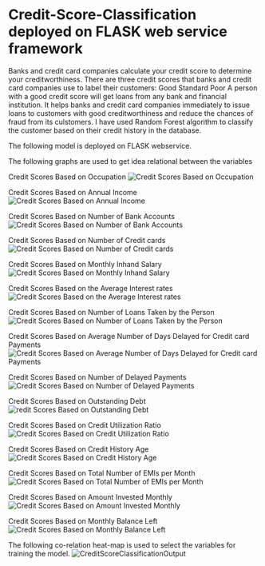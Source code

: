 # Credit-Score-Classification deployed on FLASK web service framework
Banks and credit card companies calculate your credit score to determine your creditworthiness.
There are three credit scores that banks and credit card companies use to label their customers:  Good Standard Poor A person with a good credit score will get loans from any bank and financial institution.
It helps banks and credit card companies immediately to issue loans to customers with good creditworthiness and reduce the chances of fraud from its culstomers.
I have used Random Forest algorithm to classify the customer based on their credit history in the database. 

The following model is deployed on FLASK webservice.

The following graphs are used to get idea relational between the variables

Credit Scores Based on Occupation
![Credit Scores Based on Occupation](https://user-images.githubusercontent.com/56105570/215379989-38d2bdd3-8ad8-433a-bdda-2d1a71c8ae97.png)


Credit Scores Based on Annual Income
![Credit Scores Based on Annual Income](https://user-images.githubusercontent.com/56105570/215380107-791b9f8e-cf9a-4bd6-9f33-6715f8578ce9.png)


Credit Scores Based on Number of Bank Accounts
![Credit Scores Based on Number of Bank Accounts](https://user-images.githubusercontent.com/56105570/215380130-0d9459e4-6426-4d72-9c1f-22fa8dc238ca.png)


Credit Scores Based on Number of Credit cards
![Credit Scores Based on Number of Credit cards](https://user-images.githubusercontent.com/56105570/215380148-a359fec1-e51c-4e5a-9a37-88651b438c18.png)


Credit Scores Based on Monthly Inhand Salary
![Credit Scores Based on Monthly Inhand Salary](https://user-images.githubusercontent.com/56105570/215380176-a56f0239-1349-4a45-877d-eb31ebc0d49b.png)


Credit Scores Based on the Average Interest rates
![Credit Scores Based on the Average Interest rates](https://user-images.githubusercontent.com/56105570/215380201-56cdacbd-9a4b-462d-bb5f-b42e389b2a59.png)


Credit Scores Based on Number of Loans Taken by the Person
![Credit Scores Based on Number of Loans Taken by the Person](https://user-images.githubusercontent.com/56105570/215380216-768f15dd-a510-443f-b321-4175a7f40176.png)


Credit Scores Based on Average Number of Days Delayed for Credit card Payments
![Credit Scores Based on Average Number of Days Delayed for Credit card Payments](https://user-images.githubusercontent.com/56105570/215380232-291acff4-408b-4943-b141-edc6a5e0d976.png)


Credit Scores Based on Number of Delayed Payments
![Credit Scores Based on Number of Delayed Payments](https://user-images.githubusercontent.com/56105570/215380249-3e4be481-081a-4127-8e02-e38d6b624595.png)


Credit Scores Based on Outstanding Debt
![redit Scores Based on Outstanding Debt](https://user-images.githubusercontent.com/56105570/215380269-2fa6a0b1-8c35-4e43-b489-49f1b02e0aaa.png)


Credit Scores Based on Credit Utilization Ratio
![Credit Scores Based on Credit Utilization Ratio](https://user-images.githubusercontent.com/56105570/215380308-e70c4dba-ae78-4bf2-ab21-f0700f18b528.png)


Credit Scores Based on Credit History Age
![Credit Scores Based on Credit History Age](https://user-images.githubusercontent.com/56105570/215380324-ae37cb59-7510-4661-832b-f650ffd05cf2.png)


Credit Scores Based on Total Number of EMIs per Month
![Credit Scores Based on Total Number of EMIs per Month](https://user-images.githubusercontent.com/56105570/215380347-5acac4e8-b9b2-4da8-bbc5-cded700dc7a5.png)


Credit Scores Based on Amount Invested Monthly
![Credit Scores Based on Amount Invested Monthly](https://user-images.githubusercontent.com/56105570/215380392-8ff5ad65-fa39-4517-a1d9-a4b3e990e5a4.png)


Credit Scores Based on Monthly Balance Left
![Credit Scores Based on Monthly Balance Left](https://user-images.githubusercontent.com/56105570/215380411-ff96b92f-2d8c-4adb-a8e6-ca90ff5a7341.png)


The following co-relation heat-map is used to select the variables for training the model.
![CreditScoreClassificationOutput](https://user-images.githubusercontent.com/56105570/215377794-be889693-a577-467d-8593-4d450ace89ed.png)
